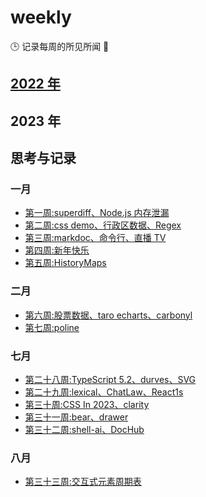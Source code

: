 <!--
 * @Author: try try418@163.com
 * @Date: 2022-09-18 12:02:35
 * @Description:
-->

# weekly

🕒 记录每周的所见所闻 🥊

## [2022 年](./2022.md)

## 2023 年

## 思考与记录

### 一月

- [第一周:superdiff、Node.js 内存泄漏](./2023/1.md)
- [第二周:css demo、行政区数据、Regex](./2023/2.md)
- [第三周:markdoc、命令行、直播 TV](./2023/3.md)
- [第四周:新年快乐](./2023/4.md)
- [第五周:HistoryMaps](./2023/5.md)

### 二月

- [第六周:股票数据、taro echarts、carbonyl](./2023/6.md)
- [第七周:poline](./2023/7.md)

### 七月

- [第二十八周:TypeScript 5.2、durves、SVG](./2023/28.md)
- [第二十九周:lexical、ChatLaw、React1s](./2023/29.md)
- [第三十周:CSS In 2023、clarity](./2023/30.md)
- [第三十一周:bear、drawer](./2023/31.md)
- [第三十二周:shell-ai、DocHub](./2023/32.md)

### 八月

- [第三十三周:交互式元素周期表](./2023/33.md)
